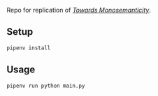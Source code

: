 Repo for replication of 
[*Towards Monosemanticity*](https://transformer-circuits.pub/2023/monosemantic-features/index.html).

## Setup

```bash
pipenv install
```

## Usage

```bash
pipenv run python main.py
```

